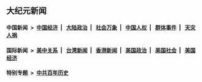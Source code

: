 ## 大纪元新闻

#### 中国新闻 &nbsp;>&nbsp; [中国经济](indexes/ncid283/README.md?12010445) &nbsp;| &nbsp; [大陆政治](indexes/ncid277/README.md?12010445) &nbsp;| &nbsp; [社会万象](indexes/ncid282/README.md?12010445) &nbsp;| &nbsp; [中国人权](indexes/ncid278/README.md?12010445) &nbsp;| &nbsp; [群体事件](indexes/ncid279/README.md?12010445) &nbsp;| &nbsp; [天灾人祸](indexes/ncid280/README.md?12010445)

#### 国际新闻 &nbsp;>&nbsp; [美中关系](indexes/nf1412576/README.md?12010445) &nbsp;| &nbsp; [台湾新闻](indexes/ncid1349361/README.md?12010445) &nbsp;| &nbsp; [香港新闻](indexes/ncid1349362/README.md?12010445) &nbsp;| &nbsp; [美国政治](indexes/ncid1078159/README.md?12010445) &nbsp;| &nbsp; [美国社会](indexes/ncid1078160/README.md?12010445) &nbsp;| &nbsp; [美国经济](indexes/ncid1078158/README.md?12010445)

#### 特别专题 &nbsp;>&nbsp; [中共百年历史](https://github.com/epoch-news/epoch-special/blob/master/README.md?12010445)  
